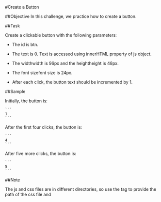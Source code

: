 #Create a Button

##Objective 
In this challenge, we practice how to create a button.


##Task

Create a clickable button with the following parameters:

  + The id is btn.  

  + The text is 0. Text is accessed using innerHTML property of js object.  

  + The widthwidth is 96px and the heightheight is 48px.  

  + The font sizefont size is 24px.  

  + After each click, the button text should be incremented by 1.  

##Sample

Initially, the button is:

    ```
    1  
    ```

After the first four clicks, the button is:

    ```
    4  
    ```

After five more clicks, the button is:

    ```
    5  
    ```

##Note

The js and css files are in different directories, so use the <link> tag to provide the path of the css file and <script> tag to provide the path of the js file:

```html
<!DOCTYPE html>
<html>
    <head>
        <link rel="stylesheet" href="css/button.css" type="text/css">
    </head>
    
    <body>
    	<script src="js/button.js" type="text/javascript"></script>
    </body>
</html>
```

